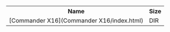 <table>
<tr><th>Name</th><th>Size</th></tr>
<tr><td>[Commander X16](Commander X16/index.html)</td><td>DIR</td></tr>
</table>
